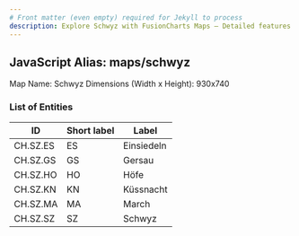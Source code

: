 ```yaml
---
# Front matter (even empty) required for Jekyll to process
description: Explore Schwyz with FusionCharts Maps – Detailed features for seamless integration. Try now & enhance your data visualization today! 
---
```


## JavaScript Alias: maps/schwyz

Map Name: Schwyz
Dimensions (Width x Height): 930x740





### List of Entities

ID | Short label | Label
---|---|---|
CH.SZ.ES|ES|Einsiedeln
CH.SZ.GS|GS|Gersau
CH.SZ.HO|HO|Höfe
CH.SZ.KN|KN|Küssnacht
CH.SZ.MA|MA|March
CH.SZ.SZ|SZ|Schwyz

